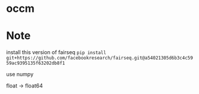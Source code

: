 # occm



# Note

install this version of fairseq
`pip install git+https://github.com/facebookresearch/fairseq.git@a54021305d6b3c4c5959ac9395135f63202db8f1`

use numpy

float -> float64